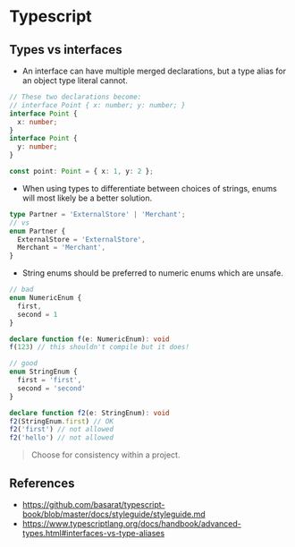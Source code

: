 # Typescript

## Types vs interfaces

- An interface can have multiple merged declarations, but a type alias for an object type literal cannot.

```typescript
// These two declarations become:
// interface Point { x: number; y: number; }
interface Point {
  x: number;
}
interface Point {
  y: number;
}

const point: Point = { x: 1, y: 2 };
```

- When using types to differentiate between choices of strings, enums will most likely be a better solution.

```typescript
type Partner = 'ExternalStore' | 'Merchant';
// vs
enum Partner {
  ExternalStore = 'ExternalStore',
  Merchant = 'Merchant',
}
```

- String enums should be preferred to numeric enums which are unsafe.

```typescript
// bad
enum NumericEnum {
  first,
  second = 1
}

declare function f(e: NumericEnum): void
f(123) // this shouldn't compile but it does!

// good
enum StringEnum {
  first = 'first',
  second = 'second'
}

declare function f2(e: StringEnum): void
f2(StringEnum.first) // OK
f2('first') // not allowed
f2('hello') // not allowed
```

> Choose for consistency within a project.

## References

- <https://github.com/basarat/typescript-book/blob/master/docs/styleguide/styleguide.md>
- <https://www.typescriptlang.org/docs/handbook/advanced-types.html#interfaces-vs-type-aliases>
